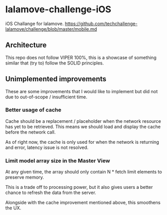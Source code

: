 # lalamove-challenge-iOS
iOS Challange for lalamove.
https://github.com/techchallenge-lalamove/challenge/blob/master/mobile.md

## Architecture
This repo does not follow VIPER 100%, this is a showcase of something similar that (try to) follow the SOLID principles.

## Unimplemented improvements
These are some improvements that I would like to implement but did not due to out-of-scope / insufficient time.

### Better usage of cache
Cache should be a replacement / placeholder when the network resource has yet to be retrieved. This means we should load and display the cache before the network call.

As of right now, the cache is only used for when the network is returning and error, latency issue is not resolved.

### Limit model array size in the Master View
At any given time, the array should only contain N * fetch limit elements to preserve memory.

This is a trade off to processing power, but it also gives users a better chance to refresh the data from the server.

Alongside with the cache improvement mentioned above, this smoothens the UX.

